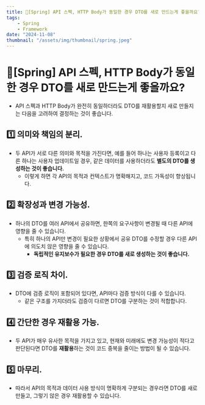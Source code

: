 ```yaml
---
title: 🍃[Spring] API 스펙, HTTP Body가 동일한 경우 DTO를 새로 만드는게 좋을까요?
tags:
    - Spring
    - Framework
date: "2024-11-08"
thumbnail: "/assets/img/thumbnail/spring.jpeg"
---
```


# 🍃[Spring] API 스펙, HTTP Body가 동일한 경우 DTO를 새로 만드는게 좋을까요?
- API 스펙과 HTTP Body가 완전히 동일하더라도 DTO를 재활용할지 새로 만들지는 다음을 고려하여 결정하는 것이 좋습니다.

## 1️⃣ 의미와 책임의 분리.
- 두 API가 서로 다른 의미와 목적을 가진다면, 예를 들어 하나는 사용자 등록이고 다른 하나는 사용자 업데이트일 경우, 같은 데이터를 사용하더라도 **별도의 DTO를 생성하는 것이 좋습니다.**
    - 이렇게 하면 각 API의 목적과 컨텍스트가 명확해지고, 코드 가독성이 향상됩니다.

## 2️⃣ 확장성과 변경 가능성.
- 하나의 DTO를 여러 API에서 공유하면, 한쪽의 요구사항이 변경될 때 다른 API에 영향을 줄 수 있습니다.
    - 특히 하나의 API만 변경이 필요한 상황에서 공유 DTO를 수정할 경우 다른 API에 의도치 않은 영향을 줄 수 있습니다.
        - **독립적인 유지보수가 필요한 경우 DTO를 새로 생성하는 것이 좋습니다.**

## 3️⃣ 검증 로직 차이.
- DTO에 검증 로직이 포함되어 있다면, API마다 검증 방식이 다를 수 있습니다.
    - 같은 구조를 가지더라도 검증이 다르면 DTO를 구분하는 것이 적합합니다.

## 4️⃣ 간단한 경우 재활용 가능.
- 두 API가 매우 유사한 목적을 가지고 있고, 현재와 미래에도 변경 가능성이 적다고 판단된다면 DTO를 **재활용**하는 것이 코드 중복을 줄이는 방법이 될 수 있습니다.

## 5️⃣ 마무리.
- 따라서 API의 목적과 데이터 사용 방식이 명확하게 구분되는 경우라면 DTO를 새로 만들고, 그렇기 않은 경우 재활용할 수 있습니다.
